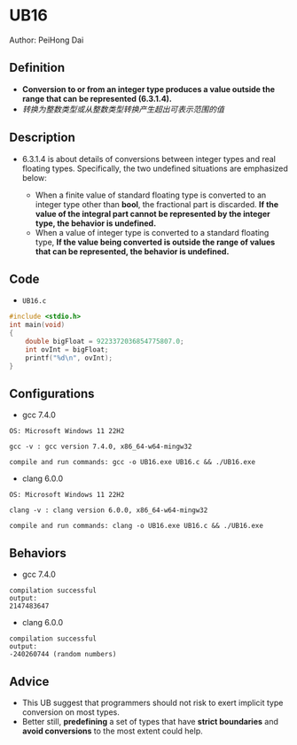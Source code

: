# UB16

Author: PeiHong Dai

## Definition

- **Conversion to or from an integer type produces a value outside the range that can be represented (6.3.1.4).**
- *转换为整数类型或从整数类型转换产生超出可表示范围的值*

## Description

- 6.3.1.4 is about details of conversions between integer types and real floating types. Specifically, the two undefined situations are emphasized below:

  - When a finite value of standard floating type is converted to an integer type other than **bool**, the fractional part is discarded. **If the value of the integral part cannot be represented by the integer type, the behavior is undefined.**
  - When a value of integer type is converted to a standard floating type, **If the value being converted is outside the range of values that can be represented, the behavior is undefined.**

## Code

- `UB16.c`

```c
#include <stdio.h>
int main(void)
{
    double bigFloat = 9223372036854775807.0;
    int ovInt = bigFloat;
    printf("%d\n", ovInt);
}
```

## Configurations

- gcc 7.4.0

```
OS: Microsoft Windows 11 22H2

gcc -v : gcc version 7.4.0, x86_64-w64-mingw32

compile and run commands: gcc -o UB16.exe UB16.c && ./UB16.exe
```

- clang 6.0.0

```
OS: Microsoft Windows 11 22H2

clang -v : clang version 6.0.0, x86_64-w64-mingw32

compile and run commands: clang -o UB16.exe UB16.c && ./UB16.exe
```

## Behaviors

- gcc 7.4.0

```
compilation successful
output:
2147483647
```

- clang 6.0.0

```
compilation successful
output:
-240260744 (random numbers)
```

## Advice

- This UB suggest that programmers should not risk to exert implicit type conversion on most types.
- Better still, **predefining** a set of types that have **strict boundaries** and **avoid conversions** to the most extent could help.
